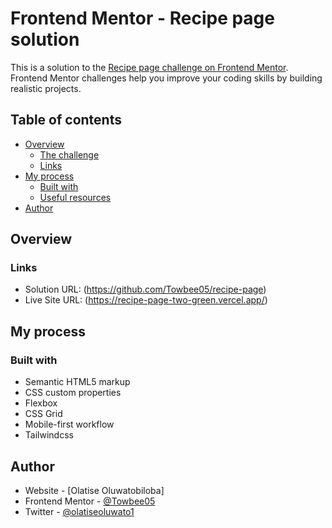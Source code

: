 # Frontend Mentor - Recipe page solution

This is a solution to the [Recipe page challenge on Frontend Mentor](https://www.frontendmentor.io/challenges/recipe-page-KiTsR8QQKm). Frontend Mentor challenges help you improve your coding skills by building realistic projects. 

## Table of contents

- [Overview](#overview)
  - [The challenge](#the-challenge)
  - [Links](#links)
- [My process](#my-process)
  - [Built with](#built-with)
  - [Useful resources](#useful-resources)
- [Author](#author)

## Overview

### Links

- Solution URL: (https://github.com/Towbee05/recipe-page)
- Live Site URL: (https://recipe-page-two-green.vercel.app/)

## My process

### Built with

- Semantic HTML5 markup
- CSS custom properties
- Flexbox
- CSS Grid
- Mobile-first workflow
- Tailwindcss

## Author

- Website - [Olatise Oluwatobiloba]
- Frontend Mentor - [@Towbee05](https://www.frontendmentor.io/profile/Towbee05)
- Twitter - [@olatiseoluwato1](https://www.twitter.com/olatiseoluwato1)
